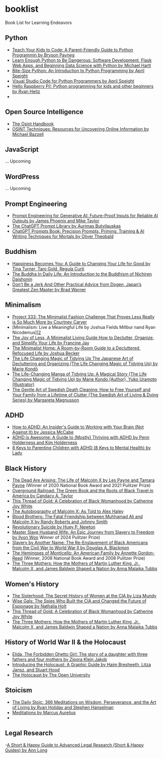 # booklist
Book List for Learning Endeavors

## Python
- [Teach Your Kids to Code: A Parent-Friendly Guide to Python Programmin by Bryson Payneg][6]
- [Learn Enough Python to Be Dangerous: Software Development, Flask Web Apps, and Beginning Data Science with Python by Michael Hartl][35]
- [Bite-Size Python: An Introduction to Python Programming by April Speight][37]
- [Visual Studio Code for Python Programmers by April Speight][36]
- [Hello Raspberry Pi!: Python programming for kids and other beginners by Ryan Heitz][38]
- 
## Open Source Intelligence
- [The Osint Handbook][4]
- [OSINT Techniques: Resources for Uncovering Online Information by Michael Bazzell][40]

## JavaScript
... Upcoming

## WordPress
... Upcoming 

## Prompt Engineering
- [Prompt Engineering for Generative AI: Future-Proof Inputs for Reliable AI Outputs by James Phoenix and Mike Taylor][23]
- [The ChatGPT Prompt Library by Aurimas Butvilauskas][24]
- [ChatGPT Prompts Book: Precision Prompts, Priming, Training & AI Writing Techniques for Mortals by Oliver Theobald][25]

## Buddhism
- [Happiness Becomes You: A Guide to Changing Your Life for Good by Tina Turner, Taro Gold, Regula Curti][11]
- [The Buddha In Daily Life: An Introduction to the Buddhism of Nichiren Daishonin][3]
- [Don’t Be a Jerk And Other Practical Advice from Dogen, Japan’s Greatest Zen Master by Brad Warner][16]

## Minimalism
- [Project 333: The Minimalist Fashion Challenge That Proves Less Really is So Much More by Courtney Carver][1]
- [Minimalism: Live a Meaningful Life by Joshua Fields Millbur nand Ryan Nicodemus]][2]
- [The Joy of Less, A Minimalist Living Guide How to Declutter, Organize, and Simplify Your Life by Francine Jay][5]
- [The Minimalist Home: A Room-by-Room Guide to a Decluttered, Refocused Life by  Joshua Becker][4]
- [The Life Changing Magic of Tidying Up The Japanese Art of Decluttering and Organizing (The Life Changing Magic of Tidying Up) by Marie Kondō ][20]
- [The Life-Changing Manga of Tidying Up: A Magical Story (The Life Changing Magic of Tidying Up) by Marie Kondo (Author), Yuko Uramoto (Illustrator)][21]
- [The Gentle Art of Swedish Death Cleaning: How to Free Yourself and Your Family from a Lifetime of Clutter (The Swedish Art of Living & Dying Series) by Margareta Magnusson][22]
  
## ADHD
- [How to ADHD: An Insider's Guide to Working with Your Brain (Not Against It) by Jessica McCabe][7]
- [ADHD is Awesome: A Guide to (Mostly) Thriving with ADHD by Penn Holderness and Kim Holderness][8]
- [8 Keys to Parenting Children with ADHD (8 Keys to Mental Health) by Lady][12]

## Black History
- [The Dead Are Arising: The Life of Malcolm X by Les Payne and Tamara Payne][9] (Winner of 2020 National Book Award and 2021 Pulitzer Prize)
- [Overground Railroad: The Green Book and the Roots of Black Travel in America by Candacy A. Taylor][26]
- [This Thread of Gold: A Celebration of Black Womanhood by Catherine Joy White][27]
- [The Autobiography of Malcolm X: As Told to Alex Haley][28]
- [Blood Brothers: The Fatal Friendship between Muhhamad Ali and Malcolm X by Randy Roberts and Johnny Smith][29]
- [Revolutionary Suicide by Huey P. Newton][30]
- [Master Slave Husband Wife: An Epic Journey from Slavery to Freedom by Ilyon Woo][31] Winner of 2024 Pulitzer Prize)
- [Slavery by Another Name: The Re-Enslavement of Black Americans from the Civil War to World War II by Douglas A. Blackmon][32]
- [The Hemingses of Monticello: An American Family by Annette Gordon-Reed][33] (Winner, 2008 National Book Award and 2008 Pulitzer Prize)
- [The Three Mothers: How the Mothers of Martin Luther King, Jr., Malcolm X, and James Baldwin Shaped a Nation by Anna Malaika Tubbs][34]
  
## Women's History
- [The Sisterhood: The Secret History of Women at the CIA by Liza Mundy][10]
- [Wise Gals: The Spies Who Built the CIA and Changed the Future of Espionage by Nathalia Holt][15]
- [This Thread of Gold: A Celebration of Black Womanhood by Catherine Joy White][27]
- [The Three Mothers: How the Mothers of Martin Luther King, Jr., Malcolm X, and James Baldwin Shaped a Nation by Anna Malaika Tubbs][34]

## History of World War II & the Holocaust
- [Elida, The Forbidden Ghetto Girl: The story of a daughter with three fathers and four mothers by Zipora Klein Jakob][17]
- [Introducing the Holocaust: A Graphic Guide by Haim Bresheeth, Litza Jansz, and Stuart Hood][39]
- [The Holocaust by The Open University][41]
  
## Stoicism
- [The Daily Stoic: 366 Meditations on Wisdom, Perseverance, and the Art of Living by Ryan Holiday and Stephen Hanselman][18]
- [Meditations by Marcus Aurelius][19]
- 
## Legal Research
-[A Short & Happy Guide to Advanced Legal Research (Short & Happy Guides) by Ann Long][13]

[Reference Links]:#
[1]: https://a.co/d/crPsxiK
[2]: https://a.co/d/44quTXC
[3]: https://a.co/d/gxrMByy
[4]: https://a.co/d/duNAkyO
[5]: https://a.co/d/bNPKl80
[6]: https://a.co/d/1A7EcDZ
[7]: https://a.co/d/8zmEwNP
[8]: https://a.co/d/53E6cex
[9]: https://a.co/d/i8UHDan
[10]: https://a.co/d/hcfUR0G
[11]: https://a.co/d/4zgLNdH
[12]: https://a.co/d/bFfX9Ez
[13]: https://a.co/d/9A2omMq
[14]: https://a.co/d/iUGlI9q
[15]: https://a.co/d/aH7R4cw
[16]: https://a.co/d/4ILDB3r
[17]: https://a.co/d/4pmc80d
[18]: https://a.co/d/7SlbSZ9
[19]: https://a.co/d/eVhzNFa
[20]: https://a.co/d/fgxJA9s
[21]: https://a.co/d/1YA2uBC
[22]: https://a.co/d/dDoNmZv
[23]: https://a.co/d/5p6v614
[24]: https://a.co/d/3xOvnvQ
[25]: https://a.co/d/brDYVyB
[26]: https://a.co/d/eZHkBwD
[27]: https://a.co/d/01SwCVj
[28]: https://a.co/d/6DPMDDy
[29]: https://a.co/d/iTuV0T4
[30]: https://a.co/d/4AShKNK
[31]: https://a.co/d/awvkWf5
[32]: https://a.co/d/eTWQmiE
[33]: https://a.co/d/8H3dPYz
[34]: https://a.co/d/icdQTwF
[35]: https://a.co/d/ewfVY7E
[36]: https://a.co/d/11EOEtb
[37]: https://a.co/d/gGFCTYC
[38]: https://a.co/d/8CgsAHa
[39]: https://a.co/d/37ROS5p
[40]: https://a.co/d/9rUjiUz
[41]: https://a.co/d/37ROS5p

